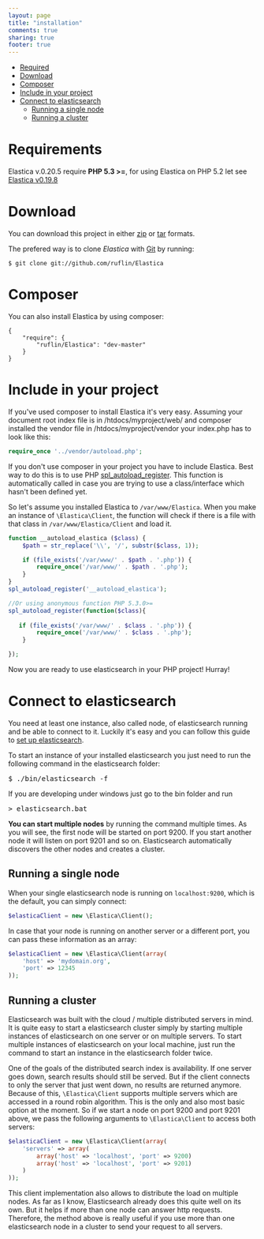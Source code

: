 ```yaml
---
layout: page
title: "installation"
comments: true
sharing: true
footer: true
---
```

* <a href="#section-required">Required</a>
* <a href="#section-download">Download</a>
* <a href="#section-composer">Composer</a>
* <a href="#section-include">Include in your project</a>
* <a href="#section-connect">Connect to elasticsearch</a>
  * <a href="#section-connect-single">Running a single node</a>
  * <a href="#section-connect-cluster">Running a cluster</a>


Requirements
============

Elastica v.0.20.5 require <strong>PHP 5.3 >=</strong>, for using Elastica on PHP 5.2 let see <a href="https://github.com/ruflin/Elastica/tree/v0.19.8.0"> Elastica v0.19.8</a>

Download
========

You can download this project in either <a href="http://github.com/ruflin/Elastica/zipball/master">zip</a> or <a href="http://github.com/ruflin/Elastica/tarball/master">tar</a> formats.

The prefered way is to clone <em>Elastica</em> with <a href="http://git-scm.com">Git</a> by running:

```
$ git clone git://github.com/ruflin/Elastica
```

Composer
========

You can also install Elastica by using composer:


```
{
    "require": {
        "ruflin/Elastica": "dev-master"
    }
}
```


Include in your project
=======================

If you've used composer to install Elastica it's very easy. Assuming your document root index file is in
/htdocs/myproject/web/ and composer installed the vendor file in /htdocs/myproject/vendor your index.php
has to look like this:

```php
require_once '../vendor/autoload.php';
```

If you don't use composer in your project you have to include Elastica. Best way to do this is to use PHP <a href="http://php.net/manual/en/function.spl-autoload-register.php">spl_autoload_register</a>. This function is automatically called in case you are trying to use a class/interface which hasn't been defined yet.

So let's assume you installed Elastica to <code>/var/www/Elastica</code>. When you make an instance of <code>\Elastica\Client</code>, the function will check if there is a file with that class in <code>/var/www/Elastica/Client</code> and load it.

```php
function __autoload_elastica ($class) {
    $path = str_replace('\\', '/', substr($class, 1));

    if (file_exists('/var/www/' . $path . '.php')) {
        require_once('/var/www/' . $path . '.php');
    }
}
spl_autoload_register('__autoload_elastica');

//Or using anonymous function PHP 5.3.0>=
spl_autoload_register(function($class){
   
   if (file_exists('/var/www/' . $class . '.php')) {
        require_once('/var/www/' . $class . '.php');
    }

});
```

Now you are ready to use elasticsearch in your PHP project! Hurray!


Connect to elasticsearch
========================

You need at least one instance, also called node, of elasticsearch running and be able to connect to it. Luckily it's easy and you can follow this guide to <a href="http://www.elasticsearch.org/tutorials/2010/07/01/setting-up-elasticsearch.html">set up elasticsearch</a>.

To start an instance of your installed elasticsearch you just need to run the following command in the elasticsearch folder:

<pre>$ ./bin/elasticsearch -f</pre>

If you are developing under windows just go to the bin folder and run

<pre>> elasticsearch.bat</pre>

<strong>You can start multiple nodes</strong> by running the command multiple times. As you will see, the first node will be started on port 9200. If you start another node it will listen on port 9201 and so on. Elasticsearch automatically discovers the other nodes and creates a cluster.


Running a single node
---------------------

When your single elasticsearch node is running on <code>localhost:9200</code>, which is the default, you can simply connect:

```php
$elasticaClient = new \Elastica\Client();
```

In case that your node is running on another server or a different port, you can pass these information as an array:


```php
$elasticaClient = new \Elastica\Client(array(
    'host' => 'mydomain.org',
    'port' => 12345
));
```

Running a cluster
-----------------

Elasticsearch was built with the cloud / multiple distributed servers in mind. It is quite easy to start a elasticsearch cluster simply by starting multiple instances of elasticsearch on one server or on multiple servers. To start multiple instances of elasticsearch on your local machine, just run the command to start an instance in the elasticsearch folder twice.

One of the goals of the distributed search index is availability. If one server goes down, search results should still be served. But if the client connects to only the server that just went down, no results are returned anymore. Because of this, <code>\Elastica\Client</code> supports multiple servers which are accessed in a round robin algorithm. This is the only and also most basic option at the moment. So if we start a node on port 9200 and port 9201 above, we pass the following arguments to <code>\Elastica\Client</code> to access both servers:


```php
$elasticaClient = new \Elastica\Client(array(
    'servers' => array(
        array('host' => 'localhost', 'port' => 9200)
        array('host' => 'localhost', 'port' => 9201)
    )
));
```

This client implementation also allows to distribute the load on multiple nodes. As far as I know, Elasticsearch already does this quite well on its own. But it helps if more than one node can answer http requests. Therefore, the method above is really useful if you use more than one elasticsearch node in a cluster to send your request to all servers.
